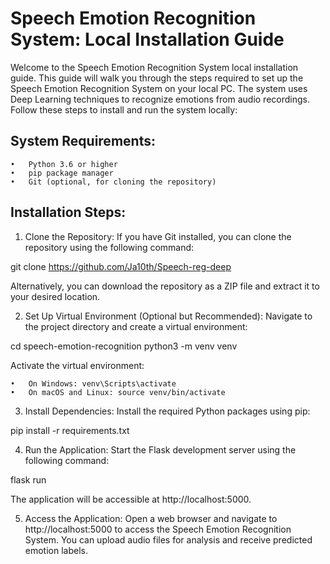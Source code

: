 
# Speech Emotion Recognition System: Local Installation Guide

Welcome to the Speech Emotion Recognition System local installation guide. This guide will walk you through the steps required to set up the Speech Emotion Recognition System on your local PC. The system uses Deep Learning techniques to recognize emotions from audio recordings. Follow these steps to install and run the system locally:

## System Requirements:

	•	Python 3.6 or higher
	•	pip package manager
	•	Git (optional, for cloning the repository)

## Installation Steps:

1. Clone the Repository:
If you have Git installed, you can clone the repository using the following command:

git clone https://github.com/Ja10th/Speech-reg-deep

Alternatively, you can download the repository as a ZIP file and extract it to your desired location.

2. Set Up Virtual Environment (Optional but Recommended):
Navigate to the project directory and create a virtual environment:

cd speech-emotion-recognition
python3 -m venv venv

Activate the virtual environment:

	•	On Windows: venv\Scripts\activate
	•	On macOS and Linux: source venv/bin/activate

3. Install Dependencies:
Install the required Python packages using pip:

pip install -r requirements.txt


4. Run the Application:
Start the Flask development server using the following command:

flask run

The application will be accessible at http://localhost:5000.

5. Access the Application:
Open a web browser and navigate to http://localhost:5000 to access the Speech Emotion Recognition System. You can upload audio files for analysis and receive predicted emotion labels.
